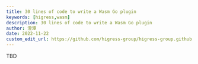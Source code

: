 ```yaml
---
title: 30 lines of code to write a Wasm Go plugin
keywords: [higress,wasm]
description: 30 lines of code to write a Wasm Go plugin
author: 澄潭
date: 2022-11-22
custom_edit_url: https://github.com/higress-group/higress-group.github.io/blob/main/i18n/en/docusaurus-plugin-content-blog/30-line-wasm.md
---
```

TBD